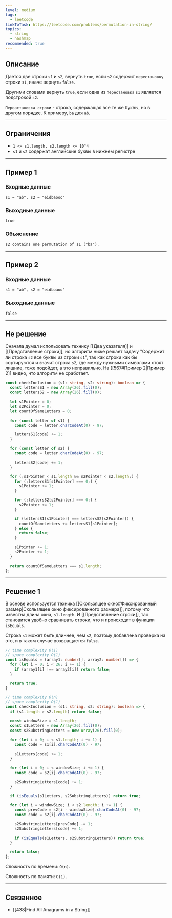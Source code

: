 ```yaml
---
level: medium
tags:
  - leetcode
linkToTask: https://leetcode.com/problems/permutation-in-string/
topics:
  - string
  - hashmap
recommended: true
---
```

## Описание

Дается две строки `s1` и `s2`, вернуть `true`, если `s2` содержит `перестановку` строки `s1`, иначе вернуть `false`.

Другими словами вернуть `true`, если одна из `перестановка` `s1` является подстрокой `s2`.

`Переастановка строки` - строка, содержащая все те же буквы, но в другом порядке. К примеру, `ba` для `ab`.

---
## Ограничения

- `1 <= s1.length, s2.length <= 10^4`
- `s1` и `s2` содержат английские буквы в нижнем регистре

---
## Пример 1

### Входные данные

```
s1 = "ab", s2 = "eidbaooo"
```
### Выходные данные

```
true
```
### Объяснение

```
s2 contains one permutation of s1 ("ba").
```

---
## Пример 2

### Входные данные

```
s1 = "ab", s2 = "eidboaoo"
```
### Выходные данные

```
false
```

---
## Не решение

Сначала думал использовать технику [[Два указателя]] и [[Представление строки]], но алгоритм ниже решает задачу "Содержит ли строка `s2` все буквы из строки `s1`", так как строки как бы сортируются и значит строка `s2`, где между нужными символами стоят лишние, тоже подойдет, а это неправильно. На [[567#Пример 2|Пример 2]] видно, что алгоритм не сработает.

```typescript
const checkInclusion = (s1: string, s2: string): boolean => {
  const lettersS1 = new Array(26).fill(0);
  const lettersS2 = new Array(26).fill(0);

  let s1Pointer = 0;
  let s2Pointer = 0;
  let countOfSameLetters = 0;

  for (const letter of s1) {
    const code = letter.charCodeAt(0) - 97;

    lettersS1[code] += 1;
  }

  for (const letter of s2) {
    const code = letter.charCodeAt(0) - 97;

    lettersS2[code] += 1;
  }

  for (;s1Pointer < s1.length && s2Pointer < s2.length;) {
    for (;lettersS1[s1Pointer] === 0;) {
      s1Pointer += 1;
    }

    for (;lettersS2[s2Pointer] === 0;) {
      s2Pointer += 1;
    }

    if (lettersS1[s1Pointer] === lettersS2[s2Pointer]) {
      countOfSameLetters += lettersS1[s1Pointer];
    } else {
      return false;
    }

    s1Pointer += 1;
    s2Pointer += 1;
  }

  return countOfSameLetters === s1.length;
};
```

---
## Решение 1

В основе используется техника [[Скользящее окно#Фиксированный размер|Скользящее окно фиксированного размера]], потому что известна длина окна, `s1.length`. И [[Представление строки]], так становится удобно сравнивать строки, что и происходит в функции `isEquals`.

Строка `s1` может быть длиннее, чем `s2`, поэтому добавлена проверка на это, и в таком случае возвращается `false`.

```typescript
// time complexity O(1)
// space complexity O(1)
const isEquals = (array1: number[], array2: number[]) => {
  for (let i = 0; i < 26; i += 1) {
    if (array1[i] !== array2[i]) return false;
  }

  return true;
}

// time complexity O(n)
// space complexity O(1)
const checkInclusion = (s1: string, s2: string): boolean => {
  if (s1.length > s2.length) return false;

  const windowSize = s1.length;
  const s1Letters = new Array(26).fill(0);
  const s2SubstringLetters = new Array(26).fill(0);
  
  for (let i = 0; i < s1.length; i += 1) {
    const code = s1[i].charCodeAt(0) - 97;

    s1Letters[code] += 1;
  }

  for (let i = 0; i < windowSize; i += 1) {
    const code = s2[i].charCodeAt(0) - 97;

    s2SubstringLetters[code] += 1;
  }

  if (isEquals(s1Letters, s2SubstringLetters)) return true;

  for (let i = windowSize; i < s2.length; i += 1) {
    const prevCode = s2[i - windowSize].charCodeAt(0) - 97;
    const code = s2[i].charCodeAt(0) - 97;

    s2SubstringLetters[prevCode] -= 1;
    s2SubstringLetters[code] += 1;

    if (isEquals(s1Letters, s2SubstringLetters)) return true;
  }

  return false;
};
```

Сложность по времени: `O(n)`.

Сложность по памяти: `O(1)`.

---
## Связанное

- [[438|Find All Anagrams in a String]]